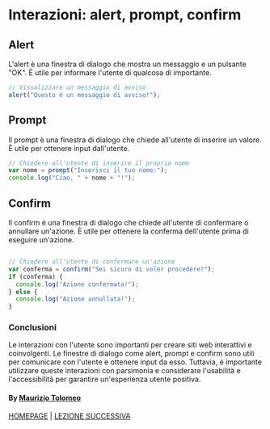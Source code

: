 # Interazioni: alert, prompt, confirm

## Alert

L'alert è una finestra di dialogo che mostra un messaggio e un pulsante "OK". È utile per informare l'utente di qualcosa di importante.

```javascript
// Visualizzare un messaggio di avviso
alert("Questo è un messaggio di avviso!");
```

## Prompt

Il prompt è una finestra di dialogo che chiede all'utente di inserire un valore. È utile per ottenere input dall'utente.

```javascript
// Chiedere all'utente di inserire il proprio nome
var nome = prompt("Inserisci il tuo nome:");
console.log("Ciao, " + nome + "!");
```

## Confirm

Il confirm è una finestra di dialogo che chiede all'utente di confermare o annullare un'azione. È utile per ottenere la conferma dell'utente prima di eseguire un'azione.

```javascript

// Chiedere all'utente di confermare un'azione
var conferma = confirm("Sei sicuro di voler procedere?");
if (conferma) {
  console.log("Azione confermata!");
} else {
  console.log("Azione annullata!");
}
```

### Conclusioni

Le interazioni con l'utente sono importanti per creare siti web interattivi e coinvolgenti. Le finestre di dialogo come alert, prompt e confirm sono utili per comunicare con l'utente e ottenere input da esso. Tuttavia, è importante utilizzare queste interazioni con parsimonia e considerare l'usabilità e l'accessibilità per garantire un'esperienza utente positiva.

#### By [Maurizio Tolomeo](https://github.com/moris88)

[HOMEPAGE](https://moris88.github.io/formazione-javascript/) | [LEZIONE SUCCESSIVA](https://moris88.github.io/formazione-javascript/lezioni/lezione7)
